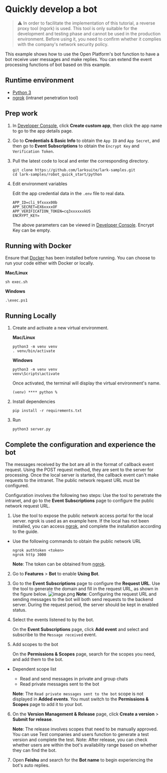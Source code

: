 # Quickly develop a bot
> ⚠️ In order to facilitate the implementation of this tutorial, a reverse proxy tool (ngork) is used. This tool is only suitable for the development and testing phase and cannot be used in the production environment. Before using it, you need to confirm whether it complies with the company's network security policy.

This example shows how to use the Open Platform's bot function to have a bot receive user messages and make replies. You
can extend the event processing functions of bot based on this example.

## Runtime environment

- [Python 3](https://www.python.org/)
- [ngrok](https://ngrok.com/download) (intranet penetration tool)

## Prep work

1. In [Developer Console](https://open.feishu.cn/app/), click **Create custom app**, then click the app name to go to
   the app details page.
2. Go to **Credentials & Basic Info** to obtain the `App ID` and `App Secret`, and then go to **Event Subscriptions** to
   obtain the
   `Encrypt Key` and `Verification Token`.
3. Pull the latest code to local and enter the corresponding directory.
    ```
    git clone https://github.com/larksuite/lark-samples.git
    cd lark-samples/robot_quick_start/python
    ```


4. Edit environment variables

   Edit the app credential data in the `.env` file to real data.
    ```
    APP_ID=cli_9fxxxx00b
    APP_SECRET=EX6xxxxOF
    APP_VERIFICATION_TOKEN=cq3xxxxxxkUS 
    ENCRYPT_KEY=
    ```
   The above parameters can be viewed in [Developer Console](https://open.feishu.cn/app/). Encrypt Key can be empty.

## Running with Docker

Ensure that [Docker](https://www.docker.com/) has been installed before running. You can choose to run your code either
with Docker or locally.

**Mac/Linux**

```
sh exec.sh
```

**Windows**

```
.\exec.ps1
```

## Running Locally

1. Create and activate a new virtual environment.

   **Mac/Linux**
   ```
   python3 -m venv venv 
   . venv/bin/activate
   ```

   **Windows**
   ```
   python3 -m venv venv 
   venv\Scripts\activate
   ```

   Once activated, the terminal will display the virtual environment's name.
   ```
   (venv) **** python %
   ```

2. Install dependencies

   ```
   pip install -r requirements.txt
   ```

3. Run

   ```
   python3 server.py
   ```

## Complete the configuration and experience the bot

The messages received by the bot are all in the format of callback event request. Using the POST request method, they
are sent to the server for processing. Once the local server is started, the callback event can't make requests to the
intranet. The public network request URL must be configured.

Configuration involves the following two steps: Use the tool to penetrate the intranet, and go to the **Event
Subscriptions** page to configure the public network request URL.

1. Use the tool to expose the public network access portal for the local server. ngrok is used as an example here. If
   the local has not been installed, you can access [ngrok](https://ngrok.com/download), and complete the installation
   according to the guide.

- Use the following commands to obtain the public network URL

   ```
   ngrok authtoken <token>
   ngrok http 3000
   ```

  **Note**: The token can be obtained from [ngrok](https://dashboard.ngrok.com/signup).

2. Go to **Features** > **Bot** to enable **Using Bot**.
3. Go to the **Event Subscriptions** page to configure the **Request URL**. Use the tool to generate the domain and fill
   in the request URL, as shown in the figure below.
   ![image.png](https://sf3-cn.feishucdn.com/obj/open-platform-opendoc/0ce38ea653e636accbd6d268b69360f9_Osy22NvNOK.png)
   **Note**: Configuring the request URL and sending messages to the bot will both send requests to the backend server.
   During the request period, the server should be kept in enabled status.

4. Select the events listened to by the bot.

   On the **Event Subscriptions** page, click **Add event** and select and subscribe to the `Message received` event.
5. Add scopes to the bot

   On the **Permissions & Scopes** page, search for the scopes you need, and add them to the bot.

- Dependent scope list
    - Read and send messages in private and group chats
    - Read private messages sent to the bot

  **Note**: The `Read private messages sent to the bot` scope is not displayed in **Added events**. You must switch to
  the **Permissions & Scopes** page to add it to your bot.

6. On the **Version Management & Release** page, click **Create a version** > **Submit for release**.

   **Note**: The release involves scopes that need to be manually approved. You can use Test companies and users
   function to generate a test version and complete the test. Note: After release, you can check whether users are
   within the bot's availability range based on whether they can find the bot.

8. Open **Feishu** and search for the **Bot name** to begin experiencing the bot's auto replies.
